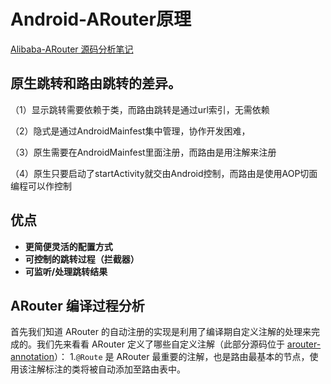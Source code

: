 Android-ARouter原理
===
[Alibaba-ARouter 源码分析笔记](https://www.jianshu.com/p/16e578a89555)

## 原生跳转和路由跳转的差异。

（1）显示跳转需要依赖于类，而路由跳转是通过url索引，无需依赖

（2）隐式是通过AndroidMainfest集中管理，协作开发困难，

（3）原生需要在AndroidMainfest里面注册，而路由是用注解来注册

（4）原生只要启动了startActivity就交由Android控制，而路由是使用AOP切面编程可以作控制

## 优点

* **更简便灵活的配置方式** 
* **可控制的跳转过程（拦截器）** 
* **可监听/处理跳转结果**

## ARouter 编译过程分析

首先我们知道 ARouter 的自动注册的实现是利用了编译期自定义注解的处理来完成的。我们先来看看 ARouter 定义了哪些自定义注解（此部分源码位于 [arouter-annotation](https://link.jianshu.com?t=https://github.com/alibaba/ARouter/tree/master/arouter-annotation)）：
1.`@Route` 是 ARouter 最重要的注解，也是路由最基本的节点，使用该注解标注的类将被自动添加至路由表中。



